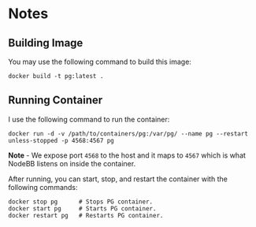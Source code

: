 # Notes
## Building Image
You may use the following command to build this image:

```
docker build -t pg:latest .
```

## Running Container
I use the following command to run the container:

```
docker run -d -v /path/to/containers/pg:/var/pg/ --name pg --restart unless-stopped -p 4568:4567 pg
```

**Note** - We expose port `4568` to the host and it maps to `4567` which is what NodeBB listens on inside the container.

After running, you can start, stop, and restart the container with the following commands:

```
docker stop pg      # Stops PG container.
docker start pg     # Starts PG container.
docker restart pg   # Restarts PG container.
```